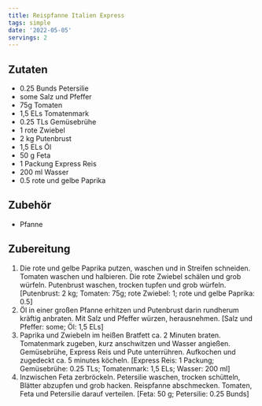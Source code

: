 ```yaml
---
title: Reispfanne Italien Express
tags: simple
date: '2022-05-05'
servings: 2
---
```


## Zutaten
- 0.25 Bunds Petersilie
- some Salz und Pfeffer
- 75g Tomaten
- 1,5 ELs Tomatenmark
- 0.25 TLs Gemüsebrühe
- 1 rote Zwiebel
- 2 kg Putenbrust
- 1,5 ELs Öl
- 50 g Feta
- 1 Packung Express Reis
- 200 ml Wasser
- 0.5 rote und gelbe Paprika

## Zubehör
- Pfanne

## Zubereitung
 1. Die rote und gelbe Paprika putzen, waschen und in Streifen schneiden. Tomaten waschen und halbieren. Die rote Zwiebel schälen und grob würfeln. Putenbrust waschen, trocken tupfen und grob würfeln.
    [Putenbrust: 2 kg; Tomaten: 75g; rote Zwiebel: 1; rote und gelbe Paprika: 0.5]
 2. Öl in einer großen Pfanne erhitzen und Putenbrust darin rundherum kräftig anbraten. Mit Salz und Pfeffer würzen, herausnehmen.
    [Salz und Pfeffer: some; Öl: 1,5 ELs]
 3. Paprika und Zwiebeln im heißen Bratfett ca. 2 Minuten braten. Tomatenmark zugeben, kurz anschwitzen und Wasser angießen. Gemüsebrühe, Express Reis und Pute unterrühren. Aufkochen und zugedeckt ca. 5 minutes köcheln.
    [Express Reis: 1 Packung; Gemüsebrühe: 0.25 TLs; Tomatenmark: 1,5 ELs; Wasser: 200 ml]
 4. Inzwischen Feta zerbröckeln. Petersilie waschen, trocken schütteln, Blätter abzupfen und grob hacken. Reispfanne abschmecken. Tomaten, Feta und Petersilie darauf verteilen.
    [Feta: 50 g; Petersilie: 0.25 Bunds]
